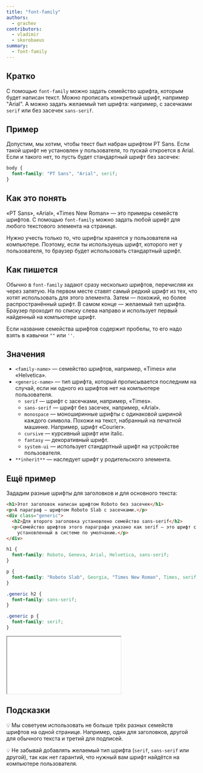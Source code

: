 ```yaml
---
title: "font-family"
authors:
  - grachev
contributors:
  - vladimir
  - skorobaeus
summary:
  - font-family
---
```


## Кратко

С помощью `font-family` можно задать семейство шрифта, которым будет написан текст. Можно прописать конкретный шрифт, например "Arial". А можно задать желаемый тип шрифта: например, с засечками `serif` или без засечек `sans-serif`.

## Пример

Допустим, мы хотим, чтобы текст был набран шрифтом PT Sans. Если такой шрифт не установлен у пользователя, то пускай откроется в Arial. Если и такого нет, то пусть будет стандартный шрифт без засечек:

```css
body {
  font-family: "PT Sans", "Arial", serif;
}
```

## Как это понять

«PT Sans», «Arial», «Times New Roman» — это примеры семейств шрифтов. С помощью `font-family` можно задать любой шрифт для любого текстового элемента на странице.

Нужно учесть только то, что шрифты хранятся у пользователя на компьютере. Поэтому, если ты используешь шрифт, которого нет у пользователя, то браузер будет использовать стандартный шрифт.

## Как пишется

Обычно в `font-family` задают сразу несколько шрифтов, перечисляя их через запятую. На первом месте ставят самый редкий шрифт из тех, что хотят использовать для этого элемента. Затем — похожий, но более распространённый шрифт. В самом конце — желаемый тип шрифта. Браузер проходит по списку слева направо и использует первый найденный на компьютере шрифт.

Если название семейства шрифтов содержит пробелы, то его надо взять в кавычки `""` или `''`.

## Значения

- `<family-name>` — семейство шрифтов, например, «Times» или «Helvetica».
- `<generic-name>` — тип шрифта, который прописывается последним на случай, если ни одного из шрифтов нет на компьютере пользователя.
  - `serif` — шрифт с засечками, например, «Times».
  - `sans-serif` — шрифт без засечек, например, «Arial».
  - `monospace` — моноширинные шрифты с одинаковой шириной каждого символа. Похожи на текст, набранный на печатной машинке. Например, шрифт «Courier».
  - `cursive` — курсивный шрифт или italic.
  - `fantasy` — декоративный шрифт.
  - `system-ui` — использует стандартный шрифт на устройстве пользователя.
- `**inherit**` — наследует шрифт у родительского элемента.

## Ещё пример

Зададим разные шрифты для заголовков и для основного текста:

```html
<h1>Этот заголовок написан шрифтом Roboto без засечек</h1>
<p>А параграф — шрифтом Roboto Slab с засечками.</p>
<div class="generic">
  <h2>Для второго заголовка установлено семейство sans-serif</h2>
  <p>Семейство шрифтов этого параграфа указано как serif — это шрифт с засечками,
    установленный в системе по умолчанию.</p>
</div>
```

```css
h1 {
  font-family: Roboto, Geneva, Arial, Helvetica, sans-serif;
}

p {
  font-family: "Roboto Slab", Georgia, "Times New Roman", Times, serif;
}

.generic h2 {
  font-family: sans-serif;
}

.generic p {
  font-family: serif;
}
```

<iframe title="Шрифты с засечками и без" src="demos/index.html"></iframe>

## Подсказки

💡 Мы советуем использовать не больше трёх разных семейств шрифтов на одной странице. Например, один для заголовков, другой для обычного текста и третий для подписей.

💡 Не забывай добавлять желаемый тип шрифта (`serif`, `sans-serif` или другой), так как нет гарантий, что нужный вам шрифт найдётся на компьютере пользователя.
